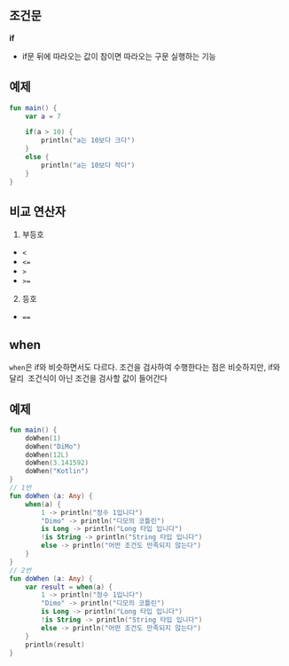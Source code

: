 ## 조건문
 **if** 
+ if문 뒤에 따라오는 값이 참이면 따라오는 구문 실행하는 기능

## 예제
```kotlin
fun main() {
    var a = 7

    if(a > 10) {
        println("a는 10보다 크다")
    }
    else {
        println("a는 10보다 작다")
    }
}
```

## 비교 연산자
1. 부등호
+  ```<```
+ ```<=```
+ ```>```
+ ```>=```
2. 등호
+ ```==```

## when
```when```은 if와 비슷하면서도 다르다. 조건을 검사하여 수행한다는 점은 비슷하지만, if와 달리  조건식이 아닌 조건을 검사할 값이 들어간다

## 예제
```kotlin
fun main() {
    doWhen(1)
    doWhen("DiMo")
    doWhen(12L)
    doWhen(3.141592)
    doWhen("Kotlin")
}
// 1번
fun doWhen (a: Any) {
    when(a) {
        1 -> println("정수 1입니다")
        "Dimo" -> println("디모의 코틀린")
        is Long -> println("Long 타입 입니다")
        !is String -> println("String 타입 입니다")
        else -> println("어떤 조건도 만족되지 않는다")
    }
}
// 2번
fun doWhen (a: Any) {
    var result = when(a) {
        1 -> println("정수 1입니다")
        "Dimo" -> println("디모의 코틀린")
        is Long -> println("Long 타입 입니다")
        !is String -> println("String 타입 입니다")
        else -> println("어떤 조건도 만족되지 않는다")
    }
    println(result)
}
```